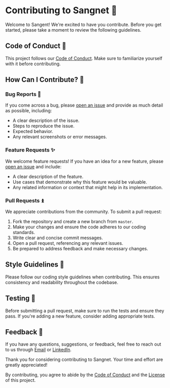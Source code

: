 # Contributing to Sangnet :seedling:

Welcome to Sangent! We're excited to have you contribute. Before you get started, please take a moment to review the following guidelines.

## Code of Conduct :memo:

This project follows our [Code of Conduct](CODE_OF_CONDUCT.md). Make sure to familiarize yourself with it before contributing.

## How Can I Contribute? 👥

### Bug Reports :bug:

If you come across a bug, please [open an issue](https://github.com/sayakongit/status-code-sangnet/issues) and provide as much detail as possible, including:

- A clear description of the issue.
- Steps to reproduce the issue.
- Expected behavior.
- Any relevant screenshots or error messages.

### Feature Requests :sparkles:

We welcome feature requests! If you have an idea for a new feature, please [open an issue](https://github.com/sayakongit/status-code-sangnet/issues) and include:

- A clear description of the feature.
- Use cases that demonstrate why this feature would be valuable.
- Any related information or context that might help in its implementation.

### Pull Requests :arrow_double_up:

We appreciate contributions from the community. To submit a pull request:

1. Fork the repository and create a new branch from `master`.
2. Make your changes and ensure the code adheres to our coding standards.
3. Write clear and concise commit messages.
4. Open a pull request, referencing any relevant issues.
5. Be prepared to address feedback and make necessary changes.

## Style Guidelines :lipstick:

Please follow our coding style guidelines when contributing. This ensures consistency and readability throughout the codebase.

## Testing 🚧

Before submitting a pull request, make sure to run the tests and ensure they pass. If you're adding a new feature, consider adding appropriate tests.

## Feedback 💬

If you have any questions, suggestions, or feedback, feel free to reach out to us through [Email](mailto:sayaksaha.107@gmail.com) or [LinkedIn](https://www.linkedin.com/in/sayaksaha10/).

Thank you for considering contributing to Sangnet. Your time and effort are greatly appreciated!

By contributing, you agree to abide by the [Code of Conduct](CODE_OF_CONDUCT.md) and the [License](LICENSE.md) of this project.
